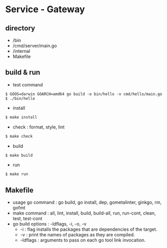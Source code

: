 # Service - Gateway

## directory
- /bin
- /cmd/server/main.go
- /internal
- Makefile

## build & run

- test command
```{bash}
$ GOOS=darwin GOARCH=amd64 go build -o bin/hello -v cmd/hello/main.go
$ ./bin/hello
``` 
- install
```bash
$ make install
```
- check : format, style, lint
```bash
$ make check
```
- build
```bash
$ make build
```
- run
```bash
$ make run
```

## Makefile
- usage go command : go build, go install, dep, gometalinter, ginkgo, rm, gofmt
- make command : all, lint, install, build, build-all, run, run-cont, clean, test, test-cont
- go build options : -ldflags, -i, -o, -v
    - -i : flag installs the packages that are dependencies of the target.
    - -v : print the names of packages as they are compiled.
    - -ldflags : arguments to pass on each go tool link invocation.